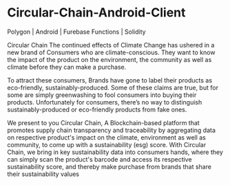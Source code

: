 # Circular-Chain-Android-Client
Polygon | Android | Furebase Functions | Solidity 


Circular Chain The continued effects of Climate Change has ushered in a new brand of Consumers who are climate-conscious. They want to know the impact of the product on the environment, the community as well as climate before they can make a purchase.

To attract these consumers, Brands have gone to label their products as eco-friendly, sustainably-produced. Some of these claims are true, but for some are simply greenwashing to fool consumers into buying their products. Unfortunately for consumers, there’s no way to distinguish sustainably-produced or eco-friendly products from fake ones.

We present to you Circular Chain, A Blockchain-based platform that promotes supply chain transparency and traceability by aggregating data on respective product's impact on the climate, environment as well as community, to come up with a sustainability (esg) score. With Circular Chain, we bring in key sustainability data into consumers hands, where they can simply scan the product's barcode and access its respective sustainability score, and thereby make purchase from brands that share their sustainability values
